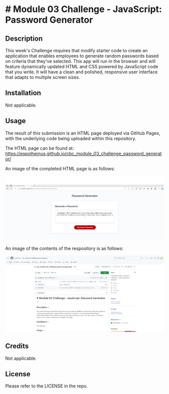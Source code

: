 # # Module 03 Challenge - JavaScript: Password Generator

## Description

This week's Challenge requires that modify starter code to create an application that enables employees to generate random passwords based on criteria that they’ve selected. This app will run in the browser and will feature dynamically updated HTML and CSS powered by JavaScript code that you write. It will have a clean and polished, responsive user interface that adapts to multiple screen sizes.

## Installation

Not applicable.

## Usage

The result of this submission is an HTML page deployed via GitHub Pages, with the underlying code being uploaded within this repository.

The HTML page can be found at: https://espolhemus.github.io/cbc_module_03_challenge_password_generator/

An image of the completed HTML page is as follows:

![Final HTML Page](/assets/images/finished_html_screenshot_20231012.png)

An image of the contents of the respository is as follows:

![Repository Image](/assets/images/respository_screenshot_20231012.png)

## Credits

Not applicable.

## License

Please refer to the LICENSE in the repo.
